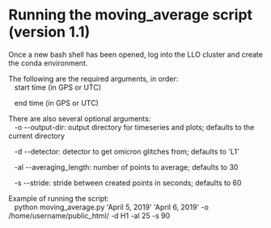# Running the moving_average script (version 1.1)

Once a new bash shell has been opened, log into the LLO cluster and create the conda environment.<br />

The following are the required arguments, in order:<br />
&nbsp;&nbsp;&nbsp;start time (in GPS or UTC)<br />

&nbsp;&nbsp;&nbsp;end time (in GPS or UTC)<br />

There are also several optional arguments:<br />
&nbsp;&nbsp;&nbsp;-o --output-dir: output directory for timeseries and plots; defaults to the current directory<br />

&nbsp;&nbsp;&nbsp;-d --detector: detector to get omicron glitches from; defaults to 'L1'<br />

&nbsp;&nbsp;&nbsp;-al --averaging_length: number of points to average; defaults to 30<br />

&nbsp;&nbsp;&nbsp;-s --stride: stride between created points in seconds; defaults to 60<br />

Example of running the script:<br />
&nbsp;&nbsp;&nbsp;python moving_average.py 'April 5, 2019' 'April 6, 2019' -o /home/username/public_html/ -d H1 -al 25 -s 90<br />
